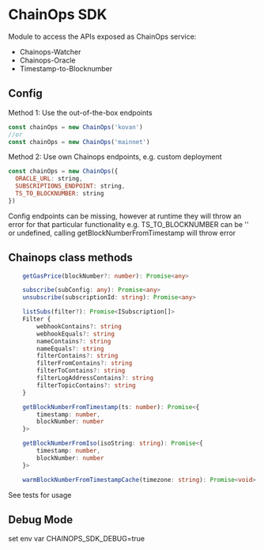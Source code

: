 # ChainOps SDK

Module to access the APIs exposed as ChainOps service:

- Chainops-Watcher
- Chainops-Oracle
- Timestamp-to-Blocknumber

## Config

Method 1: Use the out-of-the-box endpoints

```js
const chainOps = new ChainOps('kovan')
//or
const chainOps = new ChainOps('mainnet')
```

Method 2: Use own Chainops endpoints, e.g. custom deployment

```js
const chainOps = new ChainOps({
  ORACLE_URL: string,
  SUBSCRIPTIONS_ENDPOINT: string,
  TS_TO_BLOCKNUMBER: string
})
```

Config endpoints can be missing, however at runtime they will throw an error for that particular functionality
e.g. TS_TO_BLOCKNUMBER can be '' or undefined, calling getBlockNumberFromTimestamp will throw error

## Chainops class methods

```typescript
    getGasPrice(blockNumber?: number): Promise<any>

    subscribe(subConfig: any): Promise<any>
    unsubscribe(subscriptionId: string): Promise<any>

    listSubs(filter?): Promise<ISubscription[]>
    Filter {
        webhookContains?: string
        webhookEquals?: string
        nameContains?: string
        nameEquals?: string
        filterContains?: string
        filterFromContains?: string
        filterToContains?: string
        filterLogAddressContains?: string
        filterTopicContains?: string
    }

    getBlockNumberFromTimestamp(ts: number): Promise<{
        timestamp: number,
        blockNumber: number
    }>

    getBlockNumberFromIso(isoString: string): Promise<{
        timestamp: number,
        blockNumber: number
    }>

    warmBlockNumberFromTimestampCache(timezone: string): Promise<void>
```

See tests for usage

## Debug Mode

set env var CHAINOPS_SDK_DEBUG=true

